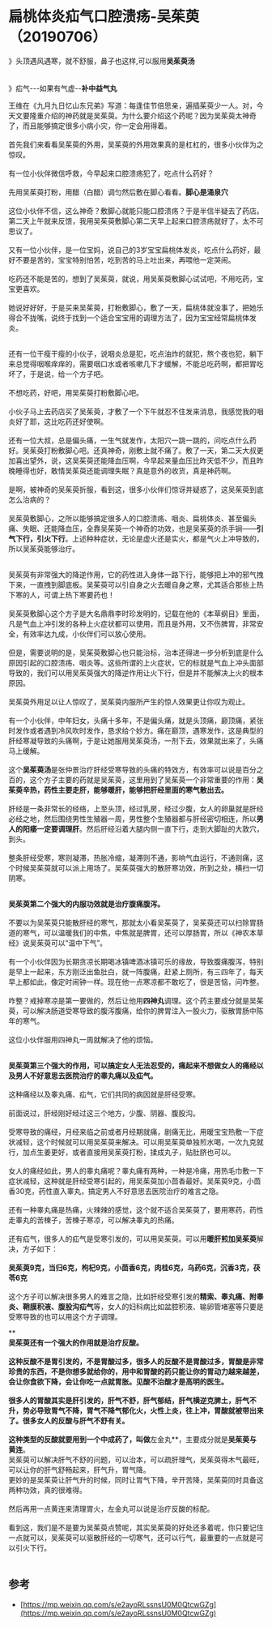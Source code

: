 # 扁桃体炎疝气口腔溃疡-吴茱萸（20190706）

》头顶遇风遇寒，就不舒服，鼻子也这样,可以服用**吴茱萸汤**<br />
<br />
<br />》疝气---如果有气虚--**补中益气丸**

王维在《九月九日忆山东兄弟》写道：每逢佳节倍思亲，遍插茱萸少一人。对，今天文要隆重介绍的神药就是吴茱萸。为什么要介绍这个药呢？因为吴茱萸太神奇了，而且能够搞定很多小病小灾，你一定会用得着。<br /> <br />首先我们来看看吴茱萸的外用，吴茱萸的外用效果真的是杠杠的，很多小伙伴为之惊叹。<br /> <br />有一位小伙伴微信呼救，今早起来口腔溃疡犯了，吃点什么药好？<br /> <br />先用吴茱萸打粉，用醋（白醋）调匀然后敷在脚心看看。**脚心是涌泉穴**<br /> <br />这位小伙伴不信，这么神奇？敷脚心就能只能口腔溃疡？于是半信半疑去了药店。第二天上午就来反馈，我用吴茱萸敷脚心第二天早上起来口腔溃疡就好了，太不可思议了。<br /> <br />又有一位小伙伴，是一位宝妈，说自己的3岁宝宝扁桃体发炎，吃点什么药好，最好不要是苦的，宝宝特别怕苦，吃到苦的马上吐出来，再喂他一定哭闹。<br /> <br />吃药还不能是苦的，想到了吴茱萸，就说，用吴茱萸敷脚心试试吧，不用吃药，宝宝更喜欢。<br /> <br />她说好好好，于是买来吴茱萸，打粉敷脚心，敷了一天，扁桃体就没事了，把她乐得合不拢嘴，说终于找到一个适合宝宝用的调理方法了，因为宝宝经常扁桃体发炎。

 <br />还有一位干瘦干瘦的小伙子，说咽炎总是犯，吃点油炸的就犯，熬个夜也犯，躺下来总觉得咽喉痒痒的，需要咽口水或者咳嗽几下才缓解，不能总吃药啊，都把胃吃坏了，于是说，给一个方子吧。<br /> <br />不想吃药，好吧，用吴茱萸打粉敷脚心吧。<br /> <br />小伙子马上去药店买了吴茱萸，才敷了一个下午就忍不住发来消息，我感觉我的咽炎好了耶，这比吃药还好使啊。<br /> <br />还有一位大叔，总是偏头痛，一生气就发作，太阳穴一跳一跳的，问吃点什么药好。吴茱萸打粉敷脚心吧。还真神奇，刚敷上就不痛了。敷了一天，第二天大叔更加喜出望外，说，这吴茱萸还能降血压啊，今早起来量血压比昨天低不少，而且昨晚睡得也好，敢情吴茱萸还能调理失眠？真是意外的收货，真是神药啊。<br /> <br />是啊，被神奇的吴茱萸折服，看到这，很多小伙伴们惊讶并疑惑了，这吴茱萸到底怎么治病的？<br /> <br />吴茱萸敷脚心，之所以能够搞定很多人的口腔溃疡、咽炎、扁桃体炎、甚至偏头痛、失眠、还能降血压，全靠吴茱萸一个神奇的功效，也是吴茱萸的杀手锏——**引气下行，引火下行**。上述种种症状，无论是虚火还是实火，都是气火上冲导致的，所以吴茱萸能够治疗。

 <br />吴茱萸有非常强大的降逆作用，它的药性进入身体一路下行，能够把上冲的邪气拽下来，一直拽到脚底板。吴茱萸可以引自身之火去暖自身之寒，尤其适合那些上热下寒的人，可谓上热下寒要药也！<br /> <br />吴茱萸敷脚心这个方子是大名鼎鼎李时珍发明的，记载在他的《本草纲目》里面，凡是气血上冲引发的各种上火症状都可以使用，而且是外用，又不伤脾胃，非常安全，有效率达九成，小伙伴们可以放心使用。<br /> <br />但是，需要说明的是，吴茱萸敷脚心也只能治标，治本还得进一步分析到底是什么原因引起的口腔溃疡、咽炎等。这些所谓的上火症状，它的标就是气血上冲头面部导致的，我们可以用吴茱萸强大的降逆作用让火下行，但是并不能解决上火的根本原因。<br /> <br />吴茱萸外用足以让人惊叹了，吴茱萸内服所产生的惊人效果更让你叹为观止。<br /> <br />有一个小伙伴，中年妇女，头痛十多年，不是偏头痛，就是头顶痛，巅顶痛，紧张时发作或者遇到冷风吹时发作，恳求给个妙方。痛在巅顶，遇寒发作，这是典型的肝经寒凝导致的头痛啊，于是让她服用吴茱萸汤，一剂下去，效果就出来了，头痛马上缓解。<br /> <br />这个**吴茱萸汤**是张仲景治疗肝经受寒导致的头痛的特效方，有效率可以说是百分之百的，这个方子主要的药就是吴茱萸，这里用到了吴茱萸一个非常重要的作用：**吴茱萸辛热，药性主要走肝，能够暖肝，能够把肝经里面的寒气散出去。**<br /> <br />肝经是一条非常长的经络，上至头顶，经过乳房，经过少腹，女人的卵巢就是肝经必经之地，然后围绕男性生殖器一周，男性整个生殖器都与肝经密切相连，所以**男人的阳痿一定要调理肝**。然后肝经沿着大腿内侧一直下行，走到大脚趾的大敦穴，到头。<br /> <br />整条肝经受寒，寒则凝滞，热胀冷缩，凝滞则不通，影响气血运行，不通则痛，这个时候吴茱萸就可以派上用场了。吴茱萸强大的散肝寒功效，所到之处，横扫一切阴寒。

 <br />**吴茱萸第二个强大的内服功效就是治疗腹痛腹泻。**<br /> <br />不要以为吴茱萸只能散肝经的寒气，那就太小看吴茱萸了，吴茱萸还可以扫除胃肠道的寒气，可以温暖我们的中焦，中焦就是脾胃，还可以厚肠胃，所以《神农本草经》说吴茱萸可以“温中下气”。<br /> <br />有一个小伙伴因为长期贪凉长期喝冰镇啤酒冰镇可乐的缘故，导致腹痛腹泻，特别是早上一起来，东方刚泛出鱼肚白，就一阵腹痛，赶紧上厕所，有三四年了，每天早上都如此，像定时闹钟一样。现在他一点寒凉都不敢吃了，很是苦恼，问咋整。<br /> <br />咋整？戒掉寒凉是第一要做的，然后让他用**四神丸**调理。这个药主要成分就是吴茱萸，可以解决肠道受寒导致的腹泻腹痛，给你的脾胃注入一股火力，驱散胃肠中陈年的寒气。<br /> <br />这位小伙伴服用四神丸一周就解决了他的烦恼。

 <br />**吴茱萸第三个强大的作用，可以搞定女人无法忍受的，痛起来不想做女人的痛经以及男人不好意思去医院治疗的睾丸痛以及疝气。**<br /> <br />这种痛经以及睾丸痛、疝气，它们共同的病因就是肝经受寒。<br /> <br />前面说过，肝经刚好经过这三个地方，少腹、阴器、腹股沟。<br /> <br />受寒导致的痛经，月经来临之前或者月经期就痛，剧痛无比，用暖宝宝热敷一下症状减轻，这个时候就可以用吴茱萸来解决。可以用吴茱萸单独煎水喝，一次九克就行，加点生姜更好，或者直接用吴茱萸打粉，揉成丸子，贴肚脐也可以。<br /> <br />女人的痛经如此，男人的睾丸痛呢？睾丸痛有两种，一种是冷痛，用热毛巾敷一下症状减轻，这种就是肝经受寒引起的，用吴茱萸加小茴香最好。吴茱萸9克，小茴香30克，药性直入睾丸，搞定男人不好意思去医院治疗的难言之隐。<br /> <br />还有一种睾丸痛是热痛，火辣辣的感觉，这个就不适合吴茱萸了，要用寒药，药性走睾丸的苦楝子，苦楝子寒凉，可以解决睾丸的热痛。<br /> <br />还有疝气，很多人的疝气是受寒引发的，可以用吴茱萸。可以用**暖肝煎加吴茱萸**解决，方子如下：<br /> <br />**吴茱萸9克，当归6克，枸杞9克，小茴香6克，肉桂6克，乌药6克，沉香3克，茯苓6克**<br /> <br />这个方子可以解决很多男人的难言之隐，比如肝经受寒引发的**精索、睾丸痛、附睾炎、鞘膜积液、腹股沟疝气**等，女人的妇科病比如盆腔积液、输卵管堵塞等只要是受寒导致的也可以用这个方子调理。

** **<br />**吴茱萸还有一个强大的作用就是治疗反酸**。<br /> <br />这种反酸不是胃引发的，不是胃酸过多，很多人的反酸不是胃酸过多，胃酸是非常珍贵的东西，不是你想多就给你的，用中和胃酸的药只能让你的胃动力越来越差，会让你食欲下降，会让你吃一点就胃胀。见酸不治酸才是高明的医生。<br /> <br />很多人的胃酸其实是肝引发的，肝气不舒，肝气郁结，肝气横逆克脾土，肝气不升，势必导致胃气不降，胃气不降气郁化火，火性上炎，往上冲，胃酸就被带出来了。很多女人的反酸与肝气不舒有关。<br /> <br />这种类型的反酸就要用到一个中成药了，叫做**左金丸**，主要成分就是**吴茱萸与黄连**。<br />吴茱萸可以解决肝气不舒的问题，可以治本，可以疏肝理气，吴茱萸得木气最旺，可以让你的肝气舒畅起来，肝气升，胃气降。<br />更妙的是吴茱萸让肝气升的时候，同时让胃气下降，辛开苦降，吴茱萸同时具备这两种功效，真的很难得。<br /> <br />然后再用一点黄连来清理胃火，左金丸可以说是治疗反酸的标配。<br /> <br />看到这，我们是不是要为吴茱萸点赞呢，其实吴茱萸的好处还多着呢，你只要记住一点就可以，吴茱萸可以驱散肝经的一切寒气，还可以行气，最重要的一点就是可以引火下行。<br /> 
<a name="ugaVv"></a>
## 参考

- [https://mp.weixin.qq.com/s/e2ayoRLssnsU0M0QtcwGZg](https://mp.weixin.qq.com/s/e2ayoRLssnsU0M0QtcwGZg)
